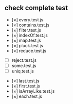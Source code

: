 ## check complete test

- [×] every.test.js
- [×] contains.test.js
- [×] filter.test.js
- [×] indexOf.test.js
- [×] map.test.js
- [×] pluck.test.js
- [×] reduce.test.js
- [ ] reject.test.js
- [ ] some.test.js
- [ ] uniq.test.js
- [×] last.test.js
- [×] first.test.js
- [×] isArrayLike.test.js
- [×] each.test.js
